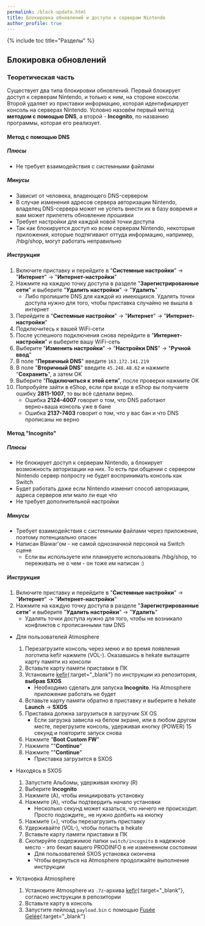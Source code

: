 ```yaml
---
permalink: /block-update.html
title: Блокировка обновлений и доступа к серверам Nintendo
author_profile: true
---
```

{% include toc title="Разделы" %}

## Блокировка обновлений

### Теоретическая часть 

Существует два типа блокировки обновлений. Первый блокирует доступ к серверам Nintendo, и только к ним, на стороне консоли. Второй удаляет из приставки информацию, которая идентифицирует консоль на серверах Nintendo. Условно назовём первый метод **методом с помощью DNS**, а второй - **Incognito**, по названию программы, которая его реализует. 

#### **Метод с помощью DNS**

##### Плюсы

* Не требует взаимодействия с системными файлами

##### Минусы

* Зависит от человека, владеющего DNS-сервером
* В случае изменения адресов сервера авторизации Nintendo, владелец DNS-сервера может не успеть внести их в базу вовремя и вам может прилететь обновление прошивки
* Требует настройки для каждой новой точки доступа
* Так как блокируется доступ ко всем серверам Nintendo, некоторые приложения, которые подтягивают оттуда информацию, например, /hbg/shop, могут работать неправильно 

##### Инструкция

1. Включите приставку и перейдите в "**Системные настройки**" -> "**Интернет**" -> "**Интернет-настройки**"
1. Нажмите на каждую точку доступа в разделе "**Зарегистрированные сети**" и выберите "**Удалить настройки**" -> "**Удалить**"
	* Либо пропишите DNS для каждой из имеющихся. Удалять точки доступа нужно для того, чтобы приставка случайно не вышла в интернет 
1. Перейдите в "**Системные настройки**" -> "**Интернет**" -> "**Интернет-настройки**"
1. Подключитесь к вашей WiFi-сети 
1. После успешного подключения снова перейдите в "**Интернет-настройки**" и выберите вашу WiFi-сеть 
1. Выберите "**Изменить настройки**" -> "**Настройки DNS**" -> "**Ручной ввод**"
1. В поле "**Первичный DNS**" введите `163.172.141.219`
1. В поле "**Вторичный DNS**" введите `45.248.48.62` и нажмите "**Сохранить**", а затем OK
1. Выберите "**Подключиться к этой сети**", после проверки нажмите ОК
1. Попробуйте зайти в eShop, если при входе в eShop вы получаете ошибку **2811-1007**, то вы всё сделали верно. 
	* Ошибка **2124-4007** говорит о том, что DNS работают верно+ваша консоль уже в бане
	* Ошибка **2137-7403** говорит о том, что у вас бан и что DNS прописаны не верно

#### **Метод "Incognito"**

##### Плюсы

* Не блокирует доступ к серверам Nintendo, а блокирует возможность авторизации на них. То есть при общении с сервером Nintendo сервер попросту не будет воспринимать консоль как Switch 
* Будет работать даже если Nintendo изменит способ авторизации, адреса серверов или мало ли еще что 
* Не требует дополнительной настройки 

##### Минусы

* Требует взаимодействия с системными файлами через приложение, поэтому потенциально опасен
* Написан Blawar'ом - не самой однозначной персоной на Switch сцене
	* Если вы используете или планируете использовать /hbg/shop, то переживать не о чем - он тоже им написан :)
	
##### Инструкция

1. Включите приставку и перейдите в "**Системные настройки**" -> "**Интернет**" -> "**Интернет-настройки**"
1. Нажмите на каждую точку доступа в разделе "**Зарегистрированные сети**" и выберите "**Удалить настройки**" -> "**Удалить**"
	* Удалять точки доступа нужно для того, чтобы не возникало конфликтов с прописанными там DNS

* Для пользователей Atmosphere
	1. Перезагрузите консоль через меню и во время появления логотипа kefir нажмите (VOL-). Оказавшись в hekate вытащите карту памяти из консоли 
	1. Вставьте карту памяти приставки в ПК 
	1. Установите [kefir](https://github.com/rashevskyv/switch/releases/latest){:target="_blank"} по инструкции из репозитория, **выбрав SXOS**
		* Необходимо сделать для запуска **Incognito**. На Atmosphere приложение работать не будет 
	1. Вставьте карту памяти обратно в приставку и выберите в hekate **Launch** -> **SXOS**
	1. Приставка должна загрузиться в загрузчик SX OS
		* Если загрузка зависла на белом экране, или в любом другом месте, перегрузите консоль, удерживая кнопку (POWER) 15 секунд и повторите запуск снова
	1. Нажмите "**Boot Custom FW**"
	1. Нажмите ""**Continue**"
	1. Нажмите ""**Continue**"
		* Приставка загрузится в SXOS 

* Находясь в SXOS
	1. Запустите Альбомы, удерживая кнопку (R)
	1. Выберите **Incognito**
	1. Нажмите (A), чтобы инициировать установку 
	1. Нажмите (A), чтобы подтвердить начало установки 
		* Несколько секунд может казаться, что ничего не происходит. Просто подождите,, не нужно долбить на кнопку 
	1. Нажмите (+), чтобы перезагрузить приставку 
	1. Удерживайте (VOL-), чтобы попасть в hekate
	1. Вставьте карту памяти приставки в ПК 
	1. Скопируйте содержимое папки `switch/incognito` в надежное место - это бекап вашего PRODINFO в не измененном состоянии
		* Для пользователей SXOS установка окончена
		* Чтобы вернуться на Atmosphere продолжайте выполнение инструкции 

* Установка Atmosphere
	1. Установите Atmosphere из `.7z`-архива [kefir](https://github.com/rashevskyv/switch/releases/latest){:target="_blank"}, согласно инструкции в репозитории
	1. Вставьте карту в консоль
	1. Запустите пейлоад `payload.bin` с помощью [Fusée Gelée](fusee-gelee){:target="_blank"}

